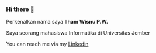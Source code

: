 ### Hi there 👋

<!--
**ilhmwisnu/ilhmwisnu** is a ✨ _special_ ✨ repository because its `README.md` (this file) appears on your GitHub profile.

Here are some ideas to get you started:

- 🔭 I’m currently working on ...
- 🌱 I’m currently learning ...
- 👯 I’m looking to collaborate on ...
- 🤔 I’m looking for help with ...
- 💬 Ask me about ...
- 📫 How to reach me: ...
- 😄 Pronouns: ...
- ⚡ Fun fact: ...
-->



Perkenalkan nama saya **Ilham Wisnu P.W.**

Saya seorang mahasiswa Informatika di Universitas Jember  
  
You can reach me via my [Linkedin](https://www.linkedin.com/in/ilham-wisnu-2769b1210/) 


